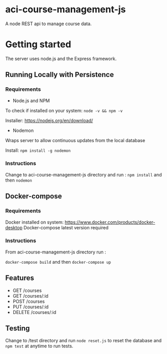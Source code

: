# aci-course-management-js
A node REST api to manage course data. 

# Getting started 

The server uses node.js and the Express framework. 

## Running Locally with Persistence 

### Requirements 

* Node.js and NPM


To check if installed on your system:
``` node -v && npm -v ```

Installer:
https://nodejs.org/en/download/



* Nodemon 


Wraps server to allow continuous updates from the local database 

Install: 
``` npm install -g nodemon ```

### Instructions
Change to aci-course-management-js directory and run :
 ``` npm install ```
 and then 
 ``` nodemon ```
 
 ## Docker-compose
 
 ### Requirements 
 
 Docker installed on system: https://www.docker.com/products/docker-desktop
 Docker-compose latest version required 
 
 ### Instructions

 From aci-course-management-js directory run :
 
``` docker-compose build ```
and then
``` docker-compose up ```
 
 
## Features 
* GET /courses
* GET /courses/:id
* POST /courses
* PUT /courses/:id
* DELETE /courses/:id

## Testing 
Change to /test directory and run 
``` node reset.js ```
to reset the database and
``` npm test ``` 
at anytime to run tests. 
